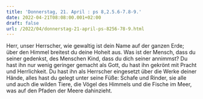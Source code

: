 ```yaml
---
title: 'Donnerstag, 21. April : ps 8,2.5.6-7.8-9.'
date: 2022-04-21T08:08:00.001+02:00
draft: false
url: /2022/04/donnerstag-21-april-ps-8256-78-9.html
---
```


Herr, unser Herrscher, wie gewaltig ist dein Name auf der ganzen Erde; über den Himmel breitest du deine Hoheit aus. Was ist der Mensch, dass du seiner gedenkst, des Menschen Kind, dass du dich seiner annimmst? Du hast ihn nur wenig geringer gemacht als Gott, du hast ihn gekrönt mit Pracht und Herrlichkeit. Du hast ihn als Herrscher eingesetzt über die Werke deiner Hände, alles hast du gelegt unter seine Füße: Schafe und Rinder, sie alle und auch die wilden Tiere, die Vögel des Himmels und die Fische im Meer, was auf den Pfaden der Meere dahinzieht.